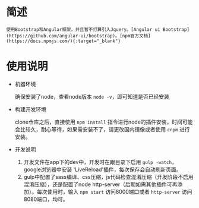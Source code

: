 # 简述

	使用Bootstrap和Angular框架，并且暂不打算引入Jquery。[Angular ui Bootstrap](https://github.com/angular-ui/bootstrap)。[npm官方文档](https://docs.npmjs.com/){:target="_blank"} 

# 使用说明

* 机器环境

	确保安装了node，查看node版本 `node -v`，即可知道是否已经安装

* 构建开发环境

	clone仓库之后，直接使用 `npm install` 指令进行node的插件安装，时间可能会比较久，耐心等待，如果需安装不了，请更改国内镜像或者使用 `cnpm` 进行安装。

* 开发说明

	1.  开发文件在app下的dev中，开发时在跟目录下启用 `gulp -watch`，google浏览器中安装 'LiveReload'插件，每次保存会自动刷新页面。
	2.  gulp中配置了sass编译、css压缩，js代码检查混淆压缩（开发阶段不启用混淆压缩），还是配置了node http-server（后期如需其他插件可再添加）。每次使用时，输入 `npm start` 访问8000端口或者 `http-server` 访问8080端口，均可。
	